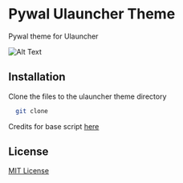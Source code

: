 
# Pywal Ulauncher Theme

Pywal theme for Ulauncher

![Alt Text](test-video.gif)



## Installation

Clone the files to the ulauncher theme directory

```bash
  git clone 
```

<!-- ### Wallpapers with pywal colorscheme:
![](rice.gif)

### Rofi Example:
![](example.png) -->

Credits for base script [here](https://github.com/dracula/ulauncher)


## License

[MIT License](./LICENSE)
